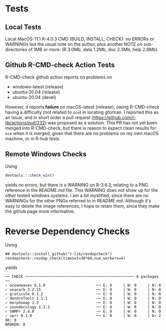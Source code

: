 # Tests

## Local Tests

Local MacOS-11.1 R-4.0.3 CMD (BUILD, INSTALL, CHECK): no ERRORs or WARNINGs but
the usual note on the author, plus another NOTE on sub-directories of 1MB or
more: (R 3.0Mb, data 1.2Mb, doc 2.3Mb, help 2.8Mb).

## Github R-CMD-check Action Tests

R-CMD-check github action reports no problems on
* windows-latest (release)
* ubuntu-20.04 (release)
* ubuntu-20.04 (devel)

However, it reports **failure** on macOS-latest (release), owing R-CMD-check
having a difficulty (not related to `oce`) in locating gfortran. I reported
this as an issue, and in short order a pull request
(https://github.com/r-lib/actions/pull/232) was proposed as a solution.  This
PR has not yet been merged into R-CMD-check, but there is reason to expect
clean results for `oce` when it is merged, given that there are no problems on
my own macOS machine, or in R-hub tests.


## Remote Windows Checks

Using
```R
devtools:::check_win()
```
yields no errors, but there is a WARNING on R-3.6.3, relating to a PNG
reference in the README.md file.  This WARNING does not show up for the other
tested windows systems.  I am a bit mystified, since there are no WARNINGs for
the other PNGs referred to in README.md. Although it's easy to delete the image
references, I hope to retain them, since they make the github page more
informative.

# Reverse Dependency Checks

Using
```
## devtools::install_github("r-lib/revdepcheck")
revdepcheck::revdep_check(timeout=30*60,num_workers=4)
```
yields
```
── CHECK ───────────────────────────────────────────────── 8 packages ──
✓ oceanwaves 0.1.0                       ── E: 0     | W: 0     | N: 0    
✓ seacarb 3.2.15                         ── E: 0     | W: 0     | N: 0    
✓ graticule 0.1.2                        ── E: 0     | W: 0     | N: 0    
✓ dendroTools 1.1.1                      ── E: 0     | W: 0     | N: 0    
✓ morphomap 1.3                          ── E: 0     | W: 0     | N: 0    
✓ soundecology 1.3.3                     ── E: 0     | W: 0     | N: 0    
✓ SWMPr 2.4.0                            ── E: 0     | W: 0     | N: 0    
✓ vprr 0.1.0                             ── E: 0     | W: 0     | N: 2    
OK: 8                                                                 
BROKEN: 0
```

